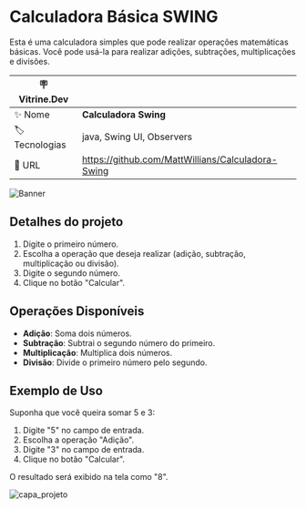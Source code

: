 # Calculadora Básica SWING

Esta é uma calculadora simples que pode realizar operações matemáticas básicas. Você pode usá-la para realizar adições, subtrações, multiplicações e divisões.

| :placard: Vitrine.Dev |     |
| -------------  | --- |
| :sparkles: Nome        | **Calculadora Swing**
| :label: Tecnologias | java, Swing UI, Observers
| :rocket: URL         | https://github.com/MattWillians/Calculadora-Swing

<!-- Inserir imagem com a #vitrinedev ao final do link -->
![Banner](https://github.com/MattWillians/Calculadora-Swing/assets/102035342/3dbbb3ec-d8e7-4b55-bdf7-b91365072ca7#vitrinedev)

## Detalhes do projeto

1. Digite o primeiro número.
2. Escolha a operação que deseja realizar (adição, subtração, multiplicação ou divisão).
3. Digite o segundo número.
4. Clique no botão "Calcular".

## Operações Disponíveis

- **Adição**: Soma dois números.
- **Subtração**: Subtrai o segundo número do primeiro.
- **Multiplicação**: Multiplica dois números.
- **Divisão**: Divide o primeiro número pelo segundo.

## Exemplo de Uso

Suponha que você queira somar 5 e 3:

1. Digite "5" no campo de entrada.
2. Escolha a operação "Adição".
3. Digite "3" no campo de entrada.
4. Clique no botão "Calcular".

O resultado será exibido na tela como "8".

![capa_projeto](https://github.com/MattWillians/Calculadora-Swing/assets/102035342/09b62e46-0de1-40c7-847d-9c3a060ddfc9)
